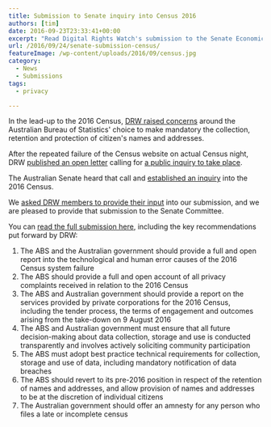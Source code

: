 ```yaml
---
title: Submission to Senate inquiry into Census 2016
authors: [tim]
date: 2016-09-23T23:33:41+00:00
excerpt: "Read Digital Rights Watch's submission to the Senate Economics References Committee inquiry into the 2016 Census"
url: /2016/09/24/senate-submission-census/
featureImage: /wp-content/uploads/2016/09/census.jpg
category:
  - News
  - Submissions
tags:
  - privacy

---
```

In the lead-up to the 2016 Census, [DRW raised concerns][1] around the Australian Bureau of Statistics' choice to make mandatory the collection, retention and protection of citizen's names and addresses.

After the repeated failure of the Census website on actual Census night, DRW [published an open letter][2] calling for [a public inquiry to take place][3].

The Australian Senate heard that call and [established an inquiry][4] into the 2016 Census.

We [asked DRW members to provide their input][5] into our submission, and we are pleased to provide that submission to the Senate Committee.

You can [read the full submission here][6], including the key recommendations put forward by DRW:

  1. The ABS and the Australian government should provide a full and open report into the technological and human error causes of the 2016 Census system failure
  2. The ABS should provide a full and open account of all privacy complaints received in relation to the 2016 Census
  3. The ABS and Australian government should provide a report on the services provided by private corporations for the 2016 Census, including the tender process, the terms of engagement and outcomes arising from the take-down on 9 August 2016
  4. The ABS and Australian government must ensure that all future decision-making about data collection, storage and use is conducted transparently and involves actively soliciting community participation
  5. The ABS must adopt best practice technical requirements for collection, storage and use of data, including mandatory notification of data breaches
  6. The ABS should revert to its pre-2016 position in respect of the retention of names and addresses, and allow provision of names and addresses to be at the discretion of individual citizens
  7. The Australian government should offer an amnesty for any person who files a late or incomplete census

<div data-configid="29076025/47068587" style="width:100%; height:372px;" class="issuuembed">
</div>

 [1]: http://digitalrightswatch.org.au/2016/08/05/the-census-is-too-important-to-boycott-despite-serious-privacy-concerns/
 [2]: http://digitalrightswatch.org.au/2016/08/12/open-letter-from-privacy-advocates-calls-for-inquiry-into-census-2016/
 [3]: http://digitalrightswatch.org.au/2016/08/10/independent-inquiry-needed-into-censusfail/
 [4]: http://www.aph.gov.au/Parliamentary_Business/Committees/Senate/Economics/2016Census
 [5]: http://digitalrightswatch.org.au/2016/09/10/have-your-say-on-the-census-inquiry/
 [6]: /wp-content/uploads/2016/09/DRW_Senate-Inquiry-Submission-Census.pdf
